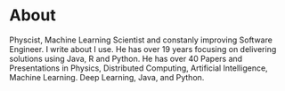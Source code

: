 # About
Physcist, Machine Learning Scientist and constanly improving Software Engineer. I write about I use.
He has over 19 years focusing on delivering solutions using Java, R and Python. 
He has over 40 Papers and Presentations in Physics, Distributed Computing, Artificial Intelligence, Machine Learning. Deep Learning, Java, and Python. 
